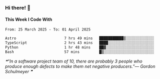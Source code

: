 ### Hi there! 👋

#### This Week I Code With
<!--START_SECTION:waka-->

```txt
From: 25 March 2025 - To: 01 April 2025

Astro                      7 hrs 49 mins   ███████████▒░░░░░░░░░░░░░   45.25 %
TypeScript                 2 hrs 43 mins   ████░░░░░░░░░░░░░░░░░░░░░   15.78 %
Python                     1 hr 48 mins    ██▓░░░░░░░░░░░░░░░░░░░░░░   10.51 %
Bash                       57 mins         █▒░░░░░░░░░░░░░░░░░░░░░░░   05.56 %
```

<!--END_SECTION:waka-->

<!--STARTS_HERE_QUOTE_README-->
<i>❝“In a software project team of 10, there are probably 3 people who produce enough defects to make them net negative producers.”— Gordon Schulmeyer   ❞</i>
<!--ENDS_HERE_QUOTE_README-->

